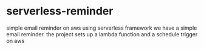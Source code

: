 # serverless-reminder
simple email reminder on aws
using serverless framework we have a simple email reminder.
the project sets up a lambda function and a schedule trigger on aws
